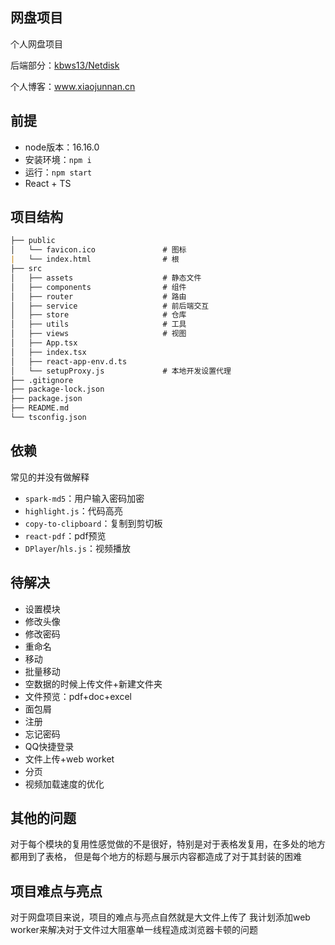 ## 网盘项目

个人网盘项目

后端部分：[kbws13/Netdisk](https://github.com/kbws13/Netdisk)

个人博客：www.xiaojunnan.cn



## 前提

- node版本：16.16.0
- 安装环境：`npm i`
- 运行：`npm start`
- React + TS



## 项目结构

```markdown
├── public
│   └── favicon.ico               # 图标
|   └── index.html                # 根
├── src
│   ├── assets                    # 静态文件
│   ├── components                # 组件
│   ├── router                    # 路由
│   ├── service                   # 前后端交互
│   ├── store                     # 仓库
│   ├── utils                     # 工具
│   ├── views                     # 视图
│   ├── App.tsx
│   ├── index.tsx
│   ├── react-app-env.d.ts
│   └── setupProxy.js             # 本地开发设置代理
├── .gitignore
├── package-lock.json
├── package.json
├── README.md
└── tsconfig.json
```

## 依赖

常见的并没有做解释
- `spark-md5`：用户输入密码加密
- `highlight.js`：代码高亮
- `copy-to-clipboard`：复制到剪切板
- `react-pdf`：pdf预览
- `DPlayer`/`hls.js`：视频播放


## 待解决

- 设置模块
- 修改头像
- 修改密码
- 重命名
- 移动
- 批量移动
- 空数据的时候上传文件+新建文件夹
- 文件预览：pdf+doc+excel
- 面包屑
- 注册
- 忘记密码
- QQ快捷登录
- 文件上传+web worket
- 分页
- 视频加载速度的优化

## 其他的问题

对于每个模块的复用性感觉做的不是很好，特别是对于表格发复用，在多处的地方都用到了表格，
但是每个地方的标题与展示内容都造成了对于其封装的困难

## 项目难点与亮点

对于网盘项目来说，项目的难点与亮点自然就是大文件上传了
我计划添加web worker来解决对于文件过大阻塞单一线程造成浏览器卡顿的问题